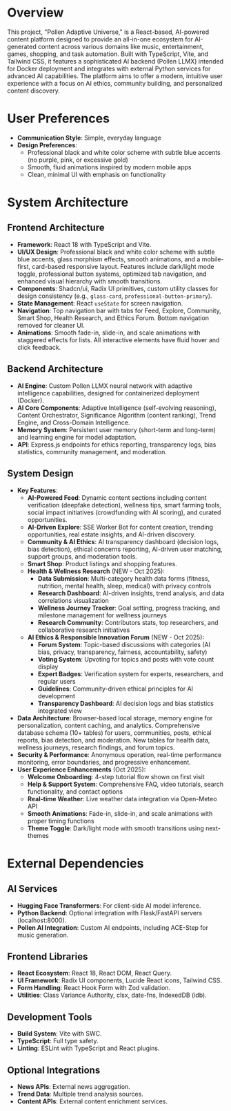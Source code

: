 # Overview

This project, "Pollen Adaptive Universe," is a React-based, AI-powered content platform designed to provide an all-in-one ecosystem for AI-generated content across various domains like music, entertainment, games, shopping, and task automation. Built with TypeScript, Vite, and Tailwind CSS, it features a sophisticated AI backend (Pollen LLMX) intended for Docker deployment and integrates with external Python services for advanced AI capabilities. The platform aims to offer a modern, intuitive user experience with a focus on AI ethics, community building, and personalized content discovery.

# User Preferences

- **Communication Style**: Simple, everyday language
- **Design Preferences**: 
  - Professional black and white color scheme with subtle blue accents (no purple, pink, or excessive gold)
  - Smooth, fluid animations inspired by modern mobile apps
  - Clean, minimal UI with emphasis on functionality

# System Architecture

## Frontend Architecture
- **Framework**: React 18 with TypeScript and Vite.
- **UI/UX Design**: Professional black and white color scheme with subtle blue accents, glass morphism effects, smooth animations, and a mobile-first, card-based responsive layout. Features include dark/light mode toggle, professional button systems, optimized tab navigation, and enhanced visual hierarchy with smooth transitions.
- **Components**: Shadcn/ui, Radix UI primitives, custom utility classes for design consistency (e.g., `glass-card`, `professional-button-primary`).
- **State Management**: React `useState` for screen navigation.
- **Navigation**: Top navigation bar with tabs for Feed, Explore, Community, Smart Shop, Health Research, and Ethics Forum. Bottom navigation removed for cleaner UI.
- **Animations**: Smooth fade-in, slide-in, and scale animations with staggered effects for lists. All interactive elements have fluid hover and click feedback.

## Backend Architecture
- **AI Engine**: Custom Pollen LLMX neural network with adaptive intelligence capabilities, designed for containerized deployment (Docker).
- **AI Core Components**: Adaptive Intelligence (self-evolving reasoning), Content Orchestrator, Significance Algorithm (content ranking), Trend Engine, and Cross-Domain Intelligence.
- **Memory System**: Persistent user memory (short-term and long-term) and learning engine for model adaptation.
- **API**: Express.js endpoints for ethics reporting, transparency logs, bias statistics, community management, and moderation.

## System Design
- **Key Features**:
    - **AI-Powered Feed**: Dynamic content sections including content verification (deepfake detection), wellness tips, smart farming tools, social impact initiatives (crowdfunding with AI scoring), and curated opportunities.
    - **AI-Driven Explore**: SSE Worker Bot for content creation, trending opportunities, real estate insights, and AI-driven discovery.
    - **Community & AI Ethics**: AI transparency dashboard (decision logs, bias detection), ethical concerns reporting, AI-driven user matching, support groups, and moderation tools.
    - **Smart Shop**: Product listings and shopping features.
    - **Health & Wellness Research** (NEW - Oct 2025):
        - **Data Submission**: Multi-category health data forms (fitness, nutrition, mental health, sleep, medical) with privacy controls
        - **Research Dashboard**: AI-driven insights, trend analysis, and data correlations visualization
        - **Wellness Journey Tracker**: Goal setting, progress tracking, and milestone management for wellness journeys
        - **Research Community**: Contributors stats, top researchers, and collaborative research initiatives
    - **AI Ethics & Responsible Innovation Forum** (NEW - Oct 2025):
        - **Forum System**: Topic-based discussions with categories (AI bias, privacy, transparency, fairness, accountability, safety)
        - **Voting System**: Upvoting for topics and posts with vote count display
        - **Expert Badges**: Verification system for experts, researchers, and regular users
        - **Guidelines**: Community-driven ethical principles for AI development
        - **Transparency Dashboard**: AI decision logs and bias statistics integrated view
- **Data Architecture**: Browser-based local storage, memory engine for personalization, content caching, and analytics. Comprehensive database schema (10+ tables) for users, communities, posts, ethical reports, bias detection, and moderation. New tables for health data, wellness journeys, research findings, and forum topics.
- **Security & Performance**: Anonymous operation, real-time performance monitoring, error boundaries, and progressive enhancement.
- **User Experience Enhancements** (Oct 2025):
  - **Welcome Onboarding**: 4-step tutorial flow shown on first visit
  - **Help & Support System**: Comprehensive FAQ, video tutorials, search functionality, and contact options
  - **Real-time Weather**: Live weather data integration via Open-Meteo API
  - **Smooth Animations**: Fade-in, slide-in, and scale animations with proper timing functions
  - **Theme Toggle**: Dark/light mode with smooth transitions using next-themes

# External Dependencies

## AI Services
- **Hugging Face Transformers**: For client-side AI model inference.
- **Python Backend**: Optional integration with Flask/FastAPI servers (localhost:8000).
- **Pollen AI Integration**: Custom AI endpoints, including ACE-Step for music generation.

## Frontend Libraries
- **React Ecosystem**: React 18, React DOM, React Query.
- **UI Framework**: Radix UI components, Lucide React icons, Tailwind CSS.
- **Form Handling**: React Hook Form with Zod validation.
- **Utilities**: Class Variance Authority, clsx, date-fns, IndexedDB (idb).

## Development Tools
- **Build System**: Vite with SWC.
- **TypeScript**: Full type safety.
- **Linting**: ESLint with TypeScript and React plugins.

## Optional Integrations
- **News APIs**: External news aggregation.
- **Trend Data**: Multiple trend analysis sources.
- **Content APIs**: External content enrichment services.